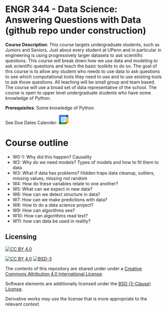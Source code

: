 # ENGR 344 - Data Science: Answering Questions with Data (github repo under construction)

**Course Description**: This course targets undergraduate students, such as Juniors and Seniors. Just about every student at UPenn and in particular in engineering is using progressively larger datasets to ask scientific questions. This course will break down how we use data and modeling to ask scientific questions and teach the basic toolkits to do so. The goal of this course is to allow any student who needs to use data to ask questions to see which computational tools they need to use and to use existing tools to ask those questions. All teaching will be small group and team based. The course will use a broad set of data representative of the school. The course is open to upper level undergraduate students who have some knowledge of Python.

**Prerequisites**: Some knowledge of Python

See Due Dates Calender:
[<img src="./tutorials/static_344/Google_Calendar_icon_(2020).png" alt="drawing" width="30"/>](https://calendar.google.com/calendar/embed?src=356b9d2nspjttvgbb3tvgk2f58%40group.calendar.google.com&ctz=America%2FNew_York)

# Course outline
* W0-1: Why did this happen? Causality
* W2: Why do we need models? Types of models and how to fit them to data
* W3: What if data has problems? Hidden traps 
	data cleanup, outliers, missing values, missing not random
* W4: How do these variables relate to one another? 
* W5: What can we expect in new data? 
* W6: How can we detect structure in data? 
* W7: How can we make predictions with data? 
* W8: How to do a data science project?
* W9: How can algorithms see?
* W10: How can algorithms read text?
* W11: how can data be used in reality?


## Licensing

[![CC BY 4.0][cc-by-image]][cc-by]

[![CC BY 4.0][cc-by-shield]][cc-by] [![BSD-3][bsd-3-shield]][bsd-3]

The contents of this repository are shared under under a [Creative Commons Attribution 4.0 International License][cc-by].

Software elements are additionally licensed under the [BSD (3-Clause) License][bsd-3].

Derivative works may use the license that is more appropriate to the relevant context.

[cc-by]: http://creativecommons.org/licenses/by/4.0/
[cc-by-image]: https://i.creativecommons.org/l/by/4.0/88x31.png
[cc-by-shield]: https://img.shields.io/badge/License-CC%20BY%204.0-lightgrey.svg

[bsd-3]: https://opensource.org/licenses/BSD-3-Clause
[bsd-3-shield]: https://camo.githubusercontent.com/9b9ea65d95c9ef878afa1987df65731d47681336/68747470733a2f2f696d672e736869656c64732e696f2f707970692f6c2f736561626f726e2e737667
